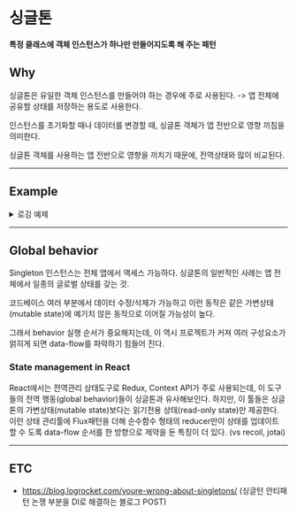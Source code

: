 # 싱글톤

**특정 클래스에 객체 인스턴스가 하나만 만들어지도록 해 주는 패턴**

## Why

싱글톤은 유일한 객체 인스턴스를 만들어야 하는 경우에 주로 사용된다.
-> 앱 전체에 공유할 상태를 저장하는 용도로 사용한다.

인스턴스를 초기화할 때나 데이터를 변경할 때, 싱글톤 객체가 앱 전반으로 영향 끼침을 의미한다.

싱글톤 객체를 사용하는 앱 전반으로 영향을 끼치기 때문에, 전역상태와 많이 비교된다.

---

## Example

<details><summary>로깅 예제</summary>

### no-singleton

```ts
//Logger.ts
interface Log {
  message: string;
  timestamp: string;
}

export class Logger {
  #logs: Log[] = [];

  constructor() {}

  get count(): number {
    return this.#logs.length;
  }

  log(message: string) {
    const timestamp: string = new Date().toISOString();

    this.#logs.push({ message, timestamp });
    console.log(`${timestamp} - ${message}`);
  }
}
```

```ts
//Payment.ts
import { Logger } from "./Logger";

export class Payment {
  #paymentLogger: Logger = new Logger(); // 로거 생성: 새로운 인스턴스를 생성한다.

  constructor() {
    this.#paymentLogger.log("payment instance constructed");
  }

  public process(amount: number) {
    this.#paymentLogger.log("processing payment: " + amount.toString());
  }
}
```

```ts
//index.ts
import { Logger } from "./Logger";
import { Payment } from "./Payment";

const myLogger: Logger = new Logger(); // 로거 생성
myLogger.log("Starting the payment processor app.");
console.log("Log count: " + myLogger.count.toString());

const myPayment: Payment = new Payment();
myPayment.process(100);
console.log("Log count: " + myLogger.count.toString()); // 로그가 3번 출력되었지만, 1이 출력된다.
```

### singleton

```ts
// Logger.ts
interface Log {
  message: string;
  timestamp: string;
}

export class Logger {
  #logs: Log[] = [];

  constructor() {}

  get count(): number {
    return this.#logs.length;
  }

  log(message: string) {
    const timestamp: string = new Date().toISOString();

    this.#logs.push({ message, timestamp });
    console.log(`${timestamp} - ${message}`);
  }
}

// 싱글톤 클래스
export class LoggerSingleton {
  private static instance: Logger;

  private constructor() {}

  public static getInstance(): Logger {
    if (!LoggerSingleton.instance) {
      LoggerSingleton.instance = new Logger();
    }
    return LoggerSingleton.instance;
  }
}
```

```ts
import { Logger, LoggerSingleton } from "./Logger";

export class Payment {
  #paymentLogger: Logger = LoggerSingleton.getInstance(); // 싱글톤에서 인스턴스 get

  constructor() {
    this.#paymentLogger.log("payment instance constructed");
  }

  public process(amount: number) {
    this.#paymentLogger.log("processing payment: " + amount.toString());
  }
}
```

```ts
//index.ts
import { Logger, LoggerSingleton } from "./Logger";
import { Payment } from "./Payment";

const myLogger: Logger = LoggerSingleton.getInstance();
myLogger.log("Starting the payment processor app.");
console.log("Log count: " + myLogger.count.toString());

const myPayment: Payment = new Payment();
myPayment.process(100);
console.log("Log count: " + myLogger.count.toString()); // 3이 출력된다.
```

</details>

---

## Global behavior

Singleton 인스턴스는 전체 앱에서 액세스 가능하다. 싱글톤의 일반적인 사례는 앱 전체에서 일종의 글로벌 상태를 갖는 것.

코드베이스 여러 부분에서 데이터 수정/삭제가 가능하고 이런 동작은 같은 가변상태(mutable state)에 예기치 않은 동작으로 이어질 가능성이 높다.

그래서 behavior 실행 순서가 중요해지는데, 이 역시 프로젝트가 커져 여러 구성요소가 얽히게 되면 data-flow를 파악하기 힘들어 진다.

### State management in React

React에서는 전역관리 상태도구로 Redux, Context API가 주로 사용되는데, 이 도구들의 전역 행동(global behavior)들이 싱글톤과 유사해보인다. 하지만, 이 툴들은 싱글톤의 가변상태(mutable state)보다는 읽기전용 상태(read-only state)만 제공한다. 이런 상태 관리툴에 Flux패턴을 더해 순수함수 형태의 reducer만이 상태를 업데이트 할 수 도록 data-flow 순서를 한 방향으로 제약을 둔 특징이 더 있다. (vs recoil, jotai)

---

## ETC

- https://blog.logrocket.com/youre-wrong-about-singletons/ (싱글턴 안티패턴 논쟁 부분을 DI로 해결하는 블로그 POST)
